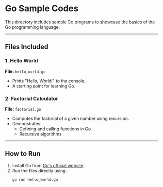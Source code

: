# Go Sample Codes

This directory includes sample Go programs to showcase the basics of the Go programming language.

---

## **Files Included**

### 1. Hello World
**File:** `hello_world.go`  
- Prints "Hello, World!" to the console.
- A starting point for learning Go.

### 2. Factorial Calculator
**File:** `factorial.go`  
- Computes the factorial of a given number using recursion.
- Demonstrates:
  - Defining and calling functions in Go
  - Recursive algorithms

---

## **How to Run**
1. Install Go from [Go's official website](https://golang.org/).
2. Run the files directly using:
   ```bash
   go run hello_world.go
